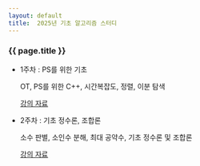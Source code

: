 ```yaml
---
layout: default
title:  2025년 기초 알고리즘 스터디
---
```

### {{ page.title }}

- 1주차 : PS를 위한 기초

  OT, PS를 위한 C++, 시간복잡도, 정렬, 이분 탐색

  [강의 자료](https://drive.google.com/file/d/1OFmLb8VpJYY9okBsvQ4k3YrQfsrS48_A/view?usp=sharing)
- 2주차 : 기초 정수론, 조합론

  소수 판별, 소인수 분해, 최대 공약수, 기초 정수론 및 조합론

  [강의 자료](https://drive.google.com/file/d/1b9RC0XI24kySPQTkjT9UsntkXowru3ea/view?usp=sharing)